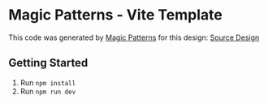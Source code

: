 # Magic Patterns - Vite Template

This code was generated by [Magic Patterns](https://magicpatterns.com) for this design: [Source Design](https://magicpatterns.com/c/2dm9vg1gkg5ljsx9cw9q9v)

## Getting Started

1. Run `npm install`
2. Run `npm run dev`
